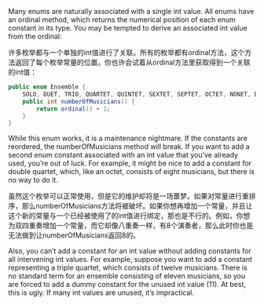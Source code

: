 Many enums are naturally associated with a single int value. All enums have an ordinal method, which returns the numerical position of each enum constant in its type. You may be tempted to derive an associated int value from the ordinal:

许多枚举都与一个单独的int值进行了关联。所有的枚举都有ordinal方法，这个方法返回了每个枚举常量的位置。你也许会试着从ordinal方法里获取得到一个关联的int值：

```java
public enum Ensemble {
    SOLO, DUET, TRIO, QUARTET, QUINTET, SEXTET, SEPTET, OCTET, NONET, DECTET;
    public int numberOfMusicians() { 
        return ordinal() + 1; 
    } 
}
```

While this enum works, it is a maintenance nightmare. If the constants are reordered, the numberOfMusicians method will break. If you want to add a second enum constant associated with an int value that you’ve already used, you’re out of luck. For example, it might be nice to add a constant for double quartet, which, like an octet, consists of eight musicians, but there is no way to do it.

虽然这个枚举可以正常使用，但是它的维护却将是一场噩梦。如果对常量进行重排序，那么numberOfMusicians方法将被破坏。如果你想再增加一个常量，并且让这个新的常量与一个已经被使用了的int值进行绑定，那也是不行的。例如，你想为双四重奏增加一个常量，而它却像八重奏一样，有8个演奏者，那么此时你也是无法做到让numberOfMusicians返回8的。

Also, you can’t add a constant for an int value without adding constants for all intervening int values. For example, suppose you want to add a constant representing a triple quartet, which consists of twelve musicians. There is no standard term for an ensemble consisting of eleven musicians, so you are forced to add a dummy constant for the unused int value \(11\). At best, this is ugly. If many int values are unused, it’s impractical.

  
  



